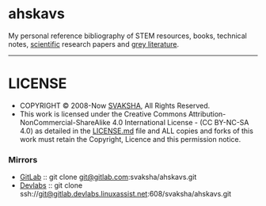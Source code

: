 # ahskavs

My personal reference bibliography of STEM resources, books, technical notes, [scientific](https://en.wikipedia.org/wiki/Outline_of_science) research papers and [grey literature](https://en.wikipedia.org/wiki/Grey_literature).

----

# LICENSE 
+ COPYRIGHT © 2008-Now [SVAKSHA](http://svaksha.com/pages/Bio), All Rights Reserved. 
+ This work is licensed under the Creative Commons Attribution-NonCommercial-ShareAlike 4.0 International License - (CC BY-NC-SA 4.0) as detailed in the [LICENSE.md](https://github.com/svaksha/ahskavs/blob/master/LICENSE.md) file and ALL copies and forks of this work must retain the Copyright, Licence and this permission notice.


### Mirrors
+ [GitLab](https://gitlab.com/svaksha/ahskavs) :: git clone git@gitlab.com:svaksha/ahskavs.git 
+ [Devlabs](https://gitlab.devlabs.linuxassist.net/svaksha/ahskavs) :: git clone ssh://git@gitlab.devlabs.linuxassist.net:608/svaksha/ahskavs.git


